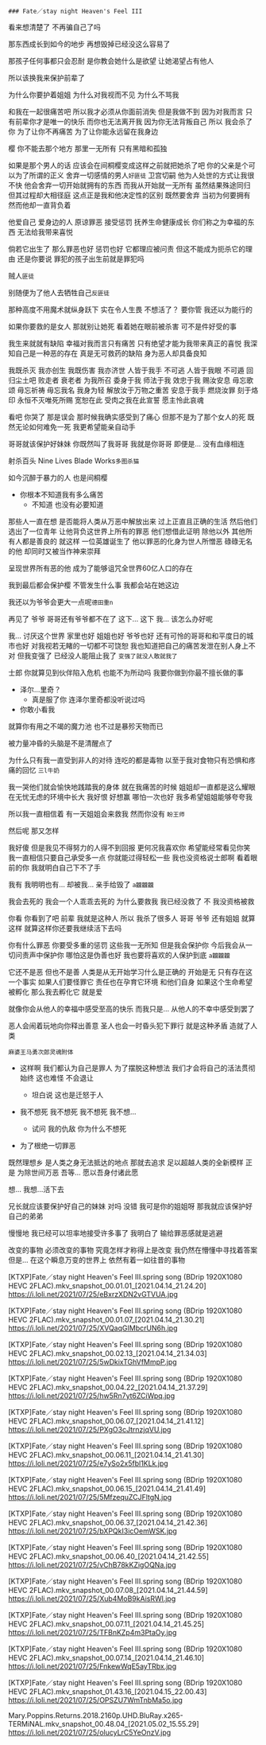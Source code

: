 ```warning
### Fate／stay night Heaven's Feel III
```

看来想清楚了 不再骗自己了吗

那东西成长到如今的地步 再想毁掉已经没这么容易了

那孩子任何事都只会忍耐
是你教会她什么是欲望 让她渴望占有他人

所以该换我来保护前辈了

为什么你要护着姐姐
为什么对我视而不见
为什么不骂我

和我在一起很痛苦吧
所以我才必须从你面前消失
但是我做不到
因为对我而言 只有前辈你才是唯一的快乐
而你也无法离开我
因为你无法背叛自己
所以 我会杀了你
为了让你不再痛苦
为了让你能永远留在我身边

樱 你不能去那个地方
那里一无所有
只有黑暗和孤独

如果是那个男人的话
应该会在间桐樱变成这样之前就把她杀了吧
你的父亲是个可以为了所谓的正义
舍弃一切感情的男人`好匪徒`
卫宫切嗣 他为人处世的方式让我很不快
他会舍弃一切开始就拥有的东西
而我从开始就一无所有
虽然结果殊途同归 但其过程却大相径庭
这点正是我和他决定性的区别
既然要舍弃 当初为何要拥有
然而他却一直背负着

他爱自己 爱身边的人
原谅罪恶 接受惩罚 抚养生命健康成长
你们称之为幸福的东西
无法给我带来喜悦

倘若它出生了
那么罪恶也好 惩罚也好 它都理应被问责
但这不能成为扼杀它的理由
还是你要说 罪犯的孩子出生前就是罪犯吗

贼人`匪徒`

别随便为了他人去牺牲自己`反匪徒`

那种高度不用魔术就纵身跃下 实在令人生畏
不想活了？
要你管 我还以为能行的

如果你要救的是女人 那就别让她死
看着她在眼前被杀害 可不是件好受的事

我生来就就有缺陷
幸福对我而言只有痛苦
只有绝望才能为我带来真正的喜悦
我深知自己是一种恶的存在
真是无可救药的缺陷
身为恶人却具备良知

我既杀灭 我亦创生
我既伤害 我亦济世
人皆于我手 不可逃
人皆于我眼 不可遁
回归尘土吧
败走者 衰老者 为我所召
委身于我 师法于我 效忠于我
赐汝安息
毋忘歌颂 毋忘祈祷
毋忘我名
我身为轻 解放汝于万物之重苦
安息于我手
燃烧汝罪 刻于烙印
永恒不灭唯死所赐
宽恕在此
受肉之我在此宣誓
愿主怜此哀魂

看吧
你哭了
那是误会
那时候我确实感受到了痛心
但那不是为了那个女人的死
既然无论如何难免一死
我更希望能亲自动手

哥哥就该保护好妹妹
你既然叫了我哥哥
我就是你哥哥
即便是…
没有血缘相连

射杀百头
Nine Lives Blade Works`多图杀猫`

如今沉醉于暴力的人 也是间桐樱

- 你根本不知道我有多么痛苦
  - 不知道 也没有必要知道

那些人一直在想
是否能将人类从万恶中解放出来
过上正直且正确的生活
然后他们选出了一位青年
让他背负这世界上所有的罪恶
他们想借此证明
除他以外 其他所有人都是善良的
就这样
一位英雄诞生了
他以罪恶的化身为世人所憎恶
碌碌无名的他 却同时又被当作神来崇拜

呈现世界所有恶的他
成为了能够诅咒全世界60亿人口的存在

我到最后都会保护樱
不管发生什么事 我都会站在她这边

我还以为爷爷会更大一点呢`德田重n`

再见了 爷爷
哥哥还有爷爷都不在了
这下…
这下
我…
该怎么办好呢

我…
讨厌这个世界
家里也好
姐姐也好
爷爷也好
还有可怜的哥哥和和平度日的城市也好
对我视若无睹的一切都不可饶恕
我也知道把自己的痛苦发泄在别人身上不对
但我变强了
已经没人能阻止我了
`变强了就没人敢就我了`

士郎
你就算见到伙伴陷入危机 也能不为所动吗
我要你做到你最不擅长做的事

- 泽尔…里奇？
  - 真是服了你 连泽尔里奇都没听说过吗
- 你敢小看我

就算你有用之不竭的魔力池
也不过是暴殄天物而已

被力量冲昏的头脑是不是清醒点了

为什么只有我一直受到非人的对待
连吃的都是毒物
以至于我对食物只有恐惧和疼痛的回忆
`三l牛奶`

我一哭他们就会愉快地践踏我的身体
就在我痛苦的时候 姐姐却一直都是这么耀眼
在无忧无虑的环境中长大
我好恨 好想赢
哪怕一次也好 我多希望姐姐能够夸夸我

所以我一直相信着
有一天姐姐会来救我
然而你没有
`盼王师`

然后呢
那又怎样

我好傻
但是我见不得努力的人得不到回报
更何况我喜欢你 希望能经常看见你笑
我一直相信只要自己承受多一点
你就能过得轻松一些
我也没资格说士郎啊
看着眼前的你
我就明白自己下不了手

我有
我明明也有…
却被我…
亲手给毁了
`a龖龖龖`

我会去死的
我会一个人乖乖去死的
为什么要救我
我已经没救了
不 我没资格被救

你看
你看到了吧 前辈
我就是这种人
所以
我杀了很多人
哥哥 爷爷
还有姐姐
就算这样
就算这样你还要我继续活下去吗

你有什么罪恶
你要受多重的惩罚
这些我一无所知
但是我会保护你
今后我会从一切问责声中保护你
哪怕这是伪善也好
我也要将喜欢的人保护到底
`a龖龖龖`

它还不是恶
但也不是善
人类是从无开始学习什么是正确的
开始是无
只有存在这一个事实
如果人们要怪罪它
责任也在孕育它环境 和他们自身
如果这个生命希望被孵化
那么我去孵化它 就是爱

就像你会从他人的幸福中感受至高的快乐
而我只是…
从他人的不幸中感受到罢了

恶人会闹着玩地向你释出善意
圣人也会一时昏头犯下罪行
就是这种矛盾 造就了人类

`麻婆王马勇次郎灵魂附体`

- 这样啊
我们都认为自己是罪人
为了摆脱这种想法
我们才会将自己的活法贯彻始终
这也难怪
不会退让
  - 坦白说 这也是迁怒于人

- 我不想死
我不想死
我不想死
我不想…
  - 试问 我的仇敌
你为什么不想死
- 为了根绝一切罪恶

既然理想乡
是人类之身无法抵达的地点
那就去追求
足以超越人类的全新模样
正是 为除世间万恶
吾等…
愿以吾身付诸此愿

想…
我想…活下去

兄长就应该要保护好自己的妹妹 对吗
没错
我可是你的姐姐呀
那我就应该保护好自己的弟弟

慢慢地
我已经可以坦率地接受许多事了
我明白了 输给罪恶感就是逃避

改变的事物
必须改变的事物
究竟怎样才称得上是改变
我仍然在懵懂中寻找着答案
但是…
在这个瞬息万变的世界上
依然有着一如往昔的事物

[KTXP]Fate／stay night Heaven's Feel III.spring song (BDrip 1920X1080 HEVC 2FLAC).mkv_snapshot_00.01.01_[2021.04.14_21.24.20]
https://i.loli.net/2021/07/25/eBxrzXDN2vGTVUA.jpg

[KTXP]Fate／stay night Heaven's Feel III.spring song (BDrip 1920X1080 HEVC 2FLAC).mkv_snapshot_00.01.07_[2021.04.14_21.30.21]
https://i.loli.net/2021/07/25/XVQaqGIMbcrUN6h.jpg

[KTXP]Fate／stay night Heaven's Feel III.spring song (BDrip 1920X1080 HEVC 2FLAC).mkv_snapshot_00.02.13_[2021.04.14_21.34.03]
https://i.loli.net/2021/07/25/5wDkixTGhVfMmpP.jpg

[KTXP]Fate／stay night Heaven's Feel III.spring song (BDrip 1920X1080 HEVC 2FLAC).mkv_snapshot_00.04.22_[2021.04.14_21.37.29]
https://i.loli.net/2021/07/25/hw5Rn7yt6ZCiWpq.jpg

[KTXP]Fate／stay night Heaven's Feel III.spring song (BDrip 1920X1080 HEVC 2FLAC).mkv_snapshot_00.06.07_[2021.04.14_21.41.12]
https://i.loli.net/2021/07/25/PXgO3cJtrnzjqVU.jpg

[KTXP]Fate／stay night Heaven's Feel III.spring song (BDrip 1920X1080 HEVC 2FLAC).mkv_snapshot_00.06.11_[2021.04.14_21.41.30]
https://i.loli.net/2021/07/25/e7ySo2x5fbl1KLk.jpg

[KTXP]Fate／stay night Heaven's Feel III.spring song (BDrip 1920X1080 HEVC 2FLAC).mkv_snapshot_00.06.15_[2021.04.14_21.41.49]
https://i.loli.net/2021/07/25/5MfzequZCJFltgN.jpg

[KTXP]Fate／stay night Heaven's Feel III.spring song (BDrip 1920X1080 HEVC 2FLAC).mkv_snapshot_00.06.37_[2021.04.14_21.42.36]
https://i.loli.net/2021/07/25/bXPQkI3icOemWSK.jpg

[KTXP]Fate／stay night Heaven's Feel III.spring song (BDrip 1920X1080 HEVC 2FLAC).mkv_snapshot_00.06.40_[2021.04.14_21.42.55]
https://i.loli.net/2021/07/25/vChB78kKZigOQNa.jpg

[KTXP]Fate／stay night Heaven's Feel III.spring song (BDrip 1920X1080 HEVC 2FLAC).mkv_snapshot_00.07.08_[2021.04.14_21.44.59]
https://i.loli.net/2021/07/25/Xub4MoB9kAisRWl.jpg

[KTXP]Fate／stay night Heaven's Feel III.spring song (BDrip 1920X1080 HEVC 2FLAC).mkv_snapshot_00.07.11_[2021.04.14_21.45.25]
https://i.loli.net/2021/07/25/TFBnKZp4m3PtaOy.jpg

[KTXP]Fate／stay night Heaven's Feel III.spring song (BDrip 1920X1080 HEVC 2FLAC).mkv_snapshot_00.07.14_[2021.04.14_21.46.10]
https://i.loli.net/2021/07/25/FnkewWqE5ayTRbx.jpg

[KTXP]Fate／stay night Heaven's Feel III.spring song (BDrip 1920X1080 HEVC 2FLAC).mkv_snapshot_01.43.16_[2021.04.15_22.00.43]
https://i.loli.net/2021/07/25/OPSZU7WmTnbMa5o.jpg

Mary.Poppins.Returns.2018.2160p.UHD.BluRay.x265-TERMiNAL.mkv_snapshot_00.48.04_[2021.05.02_15.55.29]
https://i.loli.net/2021/07/25/olucyLrC5YeOnzV.jpg
